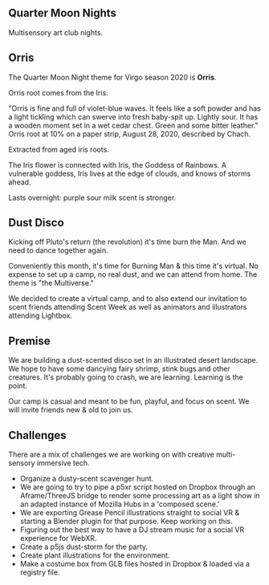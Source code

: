 ## Quarter Moon Nights
Multisensory art club nights.

## Orris
The Quarter Moon Night theme for Virgo season 2020 is **Orris**.

Orris root comes from the Iris.

"Orris is fine and full of violet-blue waves. It feels like a soft powder and has a light tickling which can swerve into fresh baby-spit up. Lightly sour. It has a wooden moment set in a wet cedar chest.
Green and some bitter leather."
Orris root at 10% on a paper strip, August 28, 2020, described by Chach.

Extracted from aged iris roots.

The Iris flower is connected with Iris, the Goddess of Rainbows.
A vulnerable goddess, Iris lives at the edge of clouds, and knows of storms ahead.

Lasts overnight: purple sour milk scent is stronger. 

## Dust Disco
Kicking off Pluto's return (the revolution) it's time burn the Man.
And we need to dance together again.

Conveniently this month, it's time for Burning Man & this time it's virtual.
No expense to set up a camp, no real dust, and we can attend from home. The theme is "the Multiverse."

We decided to create a virtual camp, and to also extend our invitation to scent friends attending Scent Week as well as animators and illustrators attending Lightbox.

## Premise
We are building a dust-scented disco set in an illustrated desert landscape. We hope to have some dancying fairy shrimp, stink bugs and other creatures. It's probably going to crash, we are learning. Learning is the point.

Our camp is casual and meant to be fun, playful, and focus on scent.
We will invite friends new & old to join us.

## Challenges
There are a mix of challenges we are working on with creative multi-sensory immersive tech.

* Organize a dusty-scent scavenger hunt.
* We are going to try to pipe a p5xr script hosted on Dropbox through an Aframe/ThreeJS bridge to render some processing art as a light show in an adapted instance of Mozilla Hubs in a 'composed scene.'
* We are exporting Grease Pencil illustrations straight to social VR & starting a Blender plugin for that purpose. Keep working on this.
* Figuring out the best way to have a DJ stream music for a social VR experience for WebXR.
* Create a p5js dust-storm for the party.
* Create plant illustrations for the environment.
* Make a costume box from GLB files hosted in Dropbox & loaded via a registry file.
